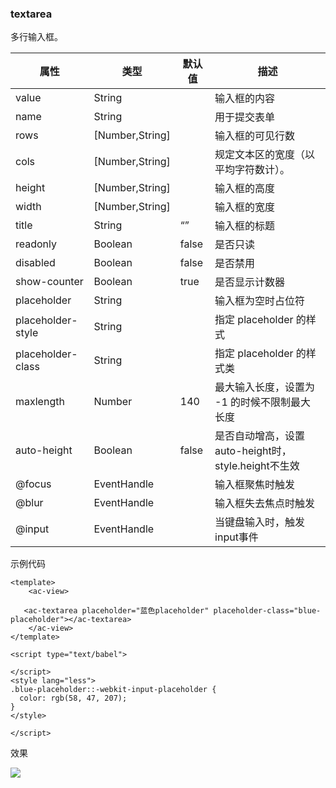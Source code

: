 ### textarea
多行输入框。

| 属性  | 类型   | 默认值 | 描述             |
| ----- | ------ | ---- | -------------- |
|value	|String| |		输入框的内容|
|name	|String| |		用于提交表单|
|rows	|[Number,String]| |		输入框的可见行数|
|cols	|[Number,String]|   |		规定文本区的宽度（以平均字符数计）。|
|height	|[Number,String]|  |		输入框的高度|
|width	|[Number,String]|  |		输入框的宽度|
|title	|String|	“”|	输入框的标题|
|readonly|	Boolean|	false|	是否只读|
|disabled|	Boolean|	false|	是否禁用|
|show-counter	|Boolean|	true|	是否显示计数器|
|placeholder	|String	|	|输入框为空时占位符|
|placeholder-style	|String	|  |	指定 placeholder 的样式|
|placeholder-class	|String|	|	指定 placeholder 的样式类|
|maxlength	|Number	|140|	最大输入长度，设置为 -1 的时候不限制最大长度|
|auto-height|	Boolean	|false|	是否自动增高，设置auto-height时，style.height不生效|
|@focus	|EventHandle|   |		输入框聚焦时触发|
|@blur	|EventHandle|	|	输入框失去焦点时触发|
|@input	|EventHandle|	|	当键盘输入时，触发input事件|

示例代码

```script
<template>
    <ac-view>

   <ac-textarea placeholder="蓝色placeholder" placeholder-class="blue-placeholder"></ac-textarea>
    </ac-view>
</template>

<script type="text/babel">

</script>
<style lang="less">
.blue-placeholder::-webkit-input-placeholder {
  color: rgb(58, 47, 207);
}
</style>

</script>

```

 效果
 
 ![](./img/textarea/textarea.png)